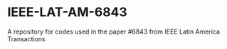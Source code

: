 # IEEE-LAT-AM-6843
A repository for codes used in the paper #6843 from IEEE Latin America Transactions
